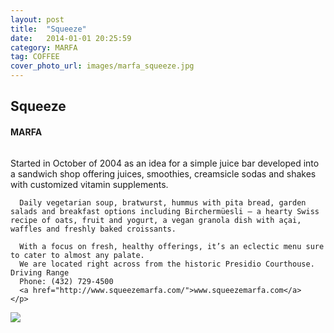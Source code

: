 ```yaml
---
layout: post
title:  "Squeeze"
date:   2014-01-01 20:25:59
category: MARFA
tag: COFFEE
cover_photo_url: images/marfa_squeeze.jpg
---
```


<div class="section-title">
	  <h2>Squeeze</h2>
  	<h4>MARFA</h4>
  	<div class="divider-border"></div>
</div> 
<div class="column small-6">
    <p>Started in October of 2004 as an idea for a simple juice bar developed into a sandwich shop offering juices, smoothies, creamsicle sodas and shakes with customized vitamin supplements. 

      Daily vegetarian soup, bratwurst, hummus with pita bread, garden salads and breakfast options including Birchermüesli – a hearty Swiss recipe of oats, fruit and yogurt, a vegan granola dish with açai, waffles and freshly baked croissants.

      With a focus on fresh, healthy offerings, it’s an eclectic menu sure to cater to almost any palate.
      We are located right across from the historic Presidio Courthouse.  Driving Range 
      Phone: (432) 729-4500
      <a href="http://www.squeezemarfa.com/">www.squeezemarfa.com</a>
    </p>
<div class="column small-6">
    <img src="{{ "/images/marfa_squeeze.jpg" | prepend: site.baseurl }}">
</div>   

